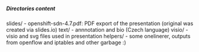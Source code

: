 ##### Directories content

slides/
	- openshift-sdn-4.7.pdf: PDF export of the presentation (original was created via slides.io)
text/
	- annnotation and bio (Czech language)
visio/
	- visio and svg files used in presentation
helpers/
	- some onelinerer, outputs from openflow and iptables and other garbage :)

